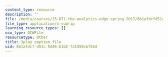 ```yaml
---
content_type: resource
description: ''
file: /media/courses/15-071-the-analytics-edge-spring-2017/6b1afdcfd51c5d46b1b2fa1350cbf54d_VKFwl-T7Hs0.vtt
file_type: application/x-subrip
learning_resource_types: []
ocw_type: OCWFile
resourcetype: Other
title: 3play caption file
uid: 6b1afdcf-d51c-5d46-b1b2-fa1350cbf54d
---
```

